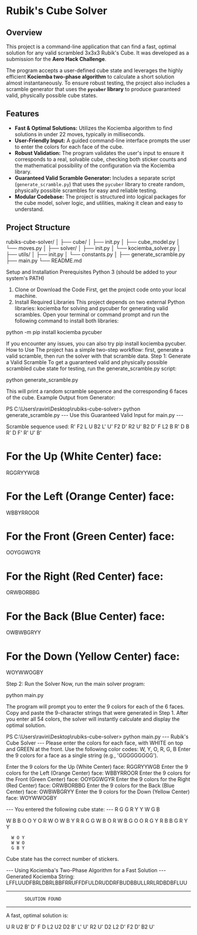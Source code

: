 # Rubik's Cube Solver

## Overview

This project is a command-line application that can find a fast, optimal solution for any valid scrambled 3x3x3 Rubik's Cube. It was developed as a submission for the **Aero Hack Challenge**.

The program accepts a user-defined cube state and leverages the highly efficient **Kociemba two-phase algorithm** to calculate a short solution almost instantaneously. To ensure robust testing, the project also includes a scramble generator that uses the **`pycuber` library** to produce guaranteed valid, physically possible cube states.

## Features

-   **Fast & Optimal Solutions:** Utilizes the Kociemba algorithm to find solutions in under 22 moves, typically in milliseconds.
-   **User-Friendly Input:** A guided command-line interface prompts the user to enter the colors for each face of the cube.
-   **Robust Validation:** The program validates the user's input to ensure it corresponds to a real, solvable cube, checking both sticker counts and the mathematical possibility of the configuration via the Kociemba library.
-   **Guaranteed Valid Scramble Generator:** Includes a separate script (`generate_scramble.py`) that uses the `pycuber` library to create random, physically possible scrambles for easy and reliable testing.
-   **Modular Codebase:** The project is structured into logical packages for the cube model, solver logic, and utilities, making it clean and easy to understand.

## Project Structure

rubiks-cube-solver/
│
├── cube/
│ ├── init.py
│ ├── cube_model.py
│ └── moves.py
│
├── solver/
│ ├── init.py
│ └── kociemba_solver.py
│
├── utils/
│ ├── init.py
│ └── constants.py
│
├── generate_scramble.py
├── main.py
└── README.md

Setup and Installation
Prerequisites
Python 3 (should be added to your system's PATH)
1. Clone or Download the Code
First, get the project code onto your local machine.
2. Install Required Libraries
This project depends on two external Python libraries: kociemba for solving and pycuber for generating valid scrambles.
Open your terminal or command prompt and run the following command to install both libraries:

python -m pip install kociemba pycuber


If you encounter any issues, you can also try pip install kociemba pycuber.
How to Use
The project has a simple two-step workflow: first, generate a valid scramble, then run the solver with that scramble data.
Step 1: Generate a Valid Scramble
To get a guaranteed valid and physically possible scrambled cube state for testing, run the generate_scramble.py script:

python generate_scramble.py

This will print a random scramble sequence and the corresponding 6 faces of the cube.
Example Output from Generator:

PS C:\Users\ravin\Desktop\rubiks-cube-solver> python generate_scramble.py
--- Use this Guaranteed Valid Input for main.py ---

Scramble sequence used: R' F2 L U B2 L' U' F2 D' R2 U' B2 D' F L2 B R' D B R' D F' R' U' B'

# For the Up (White Center) face:
RGGRYYWGB

# For the Left (Orange Center) face:
WBBYRROOR

# For the Front (Green Center) face:
OOYGGWGYR

# For the Right (Red Center) face:
ORWBORBBG

# For the Back (Blue Center) face:
OWBWBGRYY

# For the Down (Yellow Center) face:
WOYWWOGBY


Step 2: Run the Solver
Now, run the main solver program:

python main.py


The program will prompt you to enter the 9 colors for each of the 6 faces. Copy and paste the 9-character strings that were generated in Step 1.
After you enter all 54 colors, the solver will instantly calculate and display the optimal solution.


PS C:\Users\ravin\Desktop\rubiks-cube-solver> python main.py
--- Rubik's Cube Solver ---
Please enter the colors for each face, with WHITE on top and GREEN at the front.
Use the following color codes: W, Y, O, R, G, B
Enter the 9 colors for a face as a single string (e.g., 'GGGGGGGGG').

Enter the 9 colors for the Up (White Center) face: RGGRYYWGB
Enter the 9 colors for the Left (Orange Center) face: WBBYRROOR
Enter the 9 colors for the Front (Green Center) face: OOYGGWGYR
Enter the 9 colors for the Right (Red Center) face: ORWBORBBG
Enter the 9 colors for the Back (Blue Center) face: OWBWBGRYY
Enter the 9 colors for the Down (Yellow Center) face: WOYWWOGBY

--- You entered the following cube state: ---
      R G G
      R Y Y
      W G B

W B B  O O Y  O R W  O W B
Y R R  G G W  B O R  W B G
O O R  G Y R  B B G  R Y Y

      W O Y
      W W O
      G B Y

Cube state has the correct number of stickers.

--- Using Kociemba's Two-Phase Algorithm for a Fast Solution ---
Generated Kociemba String: LFFLUUDFBRLDBRLBBFRRUFFDFULDRUDDRFBUDBBULLRRLRDBDBFLUU

-----------------------------------
           SOLUTION FOUND
-----------------------------------

A fast, optimal solution is:

U R U2 B' D' F D L2 U2 D2 B' L' U' R2 U' D2 L2 D' F2 D' B2 U'
